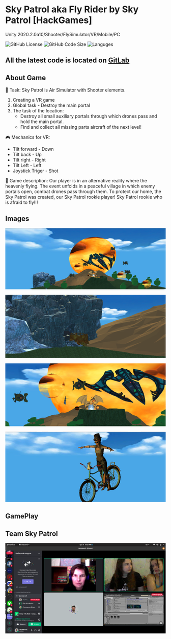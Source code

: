 # Sky Patrol aka Fly Rider by Sky Patrol [HackGames]

Unity 2020.2.0a10/Shooter/FlySimulator/VR/Mobile/PC

![GitHub License](https://img.shields.io/github/license/IRONKAGE/VR-Unity3D-HackGames?style=plastic) ![GitHub Code Size](https://img.shields.io/github/languages/code-size/IRONKAGE/VR-Unity3D-HackGames?style=plastic) ![Languges](https://img.shields.io/github/languages/count/IRONKAGE/VR-Unity3D-HackGames?style=plastic)

## All the latest code is located on [GitLab](https://gitlab.com/IRONKAGE/VR-Unity3D-HackGames)

## About Game

🎲 Task: Sky Patrol is Air Simulator with Shooter elements.

1. Creating a VR game
2. Global task - Destroy the main portal
3. The task of the location:
    - Destroy all small auxiliary portals through which drones pass and hold the main portal.
    - Find and collect all missing parts aircraft of the next level!

🎮 Mechanics for VR:

- Tilt forward - Down
- Tilt back - Up
- Tilt right - Right
- Tilt Left - Left
- Joystick Triger - Shot

🍭 Game description: Our player is in an alternative reality where the heavenly
flying. The event unfolds in a peaceful village in which enemy portals open,
combat drones pass through them. To protect our home, the Sky Patrol was created, our
Sky Patrol rookie player! Sky Patrol rookie who is afraid to fly!!!

## Images

![ScreenShot-1](https://github.com/IRONKAGE/VR-Unity3D-HackGames/blob/Developer/Public/ScreenShots/1.png)

![ScreenShot-2](https://github.com/IRONKAGE/VR-Unity3D-HackGames/blob/Developer/Public/ScreenShots/2.png)

![ScreenShot-3](https://github.com/IRONKAGE/VR-Unity3D-HackGames/blob/Developer/Public/ScreenShots/3.png)

![ScreenShot-4](https://github.com/IRONKAGE/VR-Unity3D-HackGames/blob/Developer/Public/ScreenShots/4.png)

## GamePlay

<!-- [![Sky Patrol aka Fly Rider GamePlay](http://img.youtube.com/vi/KSq_D1FoisU/0.jpg)](http://www.youtube.com/watch?v=KSq_D1FoisU) -->

## Team Sky Patrol

![Our Team](https://github.com/IRONKAGE/VR-Unity3D-HackGames/blob/Developer/Public/Team/2020-05-09_21-53-59.png)
